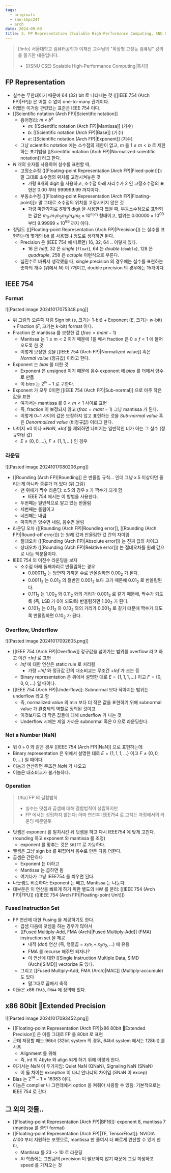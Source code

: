 ```yaml
---
tags:
  - originals
  - snu-shpc24f
  - arch
date: 2024-09-09
title: 3. FP Representation (Scalable High-Performance Computing, SNU CSE)
---
```

> [!info] 서울대학교 컴퓨터공학과 이재진 교수님의 "확장형 고성능 컴퓨팅" 강의를 필기한 내용입니다.
> - [[(SNU CSE) Scalable High-Performance Computing|목차]]

## FP Representation

- 실수는 무한대이기 때문에 64 (32) bit 로 나타내는 것 ([[IEEE 754 (Arch FP)|FP]]) 은 어쩔 수 없이 one-to-many 관계이다.
- 어쨌든 이거랑 관련있는 표준은 IEEE 754 이다.
- [[Scientific notation (Arch FP)|Scientific notation]]
	- 용어정리: $m \times b^{e}$
		- $m$: [[Scientific notation (Arch FP)|Mantissa]] (가수)
		- $b$: [[Scientific notation (Arch FP)|Base]] (기수)
		- $e$: [[Scientific notation (Arch FP)|Exponent]] (지수)
	- 그냥 scientific notation 에는 소수점의 제한이 없고, $m$ 을 $1 \leq m < b$ 로 제한하는 표기법을 [[Scientific notation (Arch FP)|Normalized scientific notation]] 라고 한다.
- $N$ 개의 숫자를 사용하여 실수를 표현할 때,
	- 고정소수점 ([[Floating-point Representation (Arch FP)|Fixed-point]]): 말 그대로 소수점의 위치를 고정시켜놓은 것
		- 가령 8개의 digit 을 사용하고, 소수점 아래 자리수가 2 인 고정소수점의 표현은 $0.00$ 부터 $999999.99$ 까지이다.
	- 부동소수점 ([[Floating-point Representation (Arch FP)|Floating-point]]): 말 그대로 소수점의 위치를 고정시키지 않은 것
		- 가령 마찬가지로 8개의 digit 을 사용한다 했을 때, 부동소수점으로 표현되는 값은 $m_{0}.m_{1}m_{2}m_{3}m_{4}m_{5} \times 10^{e_{0}e_{1}}$ 형태이고, 범위는 $0.00000 \times 10^{00}$ 부터 $9.99999 \times 10^{99}$ 까지 이다.
- 정밀도 ([[Floating-point Representation (Arch FP)|Precision]]) 는 실수를 표현하는데 몇개의 bit 를 사용했냐 정도로 생각하면 된다.
	- Precision 은 (IEEE 754 에 따르면) 16, 32, 64 .. 이렇게 있다.
		- 16 은 *half*, 32 은 *single* (`float`), 64 는 *double* (`double`), 128 은 *quadruple*, 258 은 *octuple* 이런식으로 부른다.
	- 십진수로 바꿔서 생각했을 때, single precision 의 경우에는 실수를 표현하는 숫자의 개수 (위에서 $N$) 이 7개이고, double precision 의 경우에는 15개이다.

## IEEE 754

### Format

![[Pasted image 20241017075348.png]]

- 위 그림의 오른쪽 처럼 Sign bit ($s$, 크기는 1-bit) + Exponent ($E$, 크기는 $w$-bit) + Fraction ($F$, 크기는 $k$-bit) format 이다.
- Fraction 은 mantissa 를 보정한 값 ($frac = mant - 1$)
	- Mantissa 는 $1 \leq m < 2$ 이기 때문에 1을 빼서 fraction 은 $0 \leq f < 1$ 에 들어오도록 한 것
	- 이렇게 보정한 것을 [[IEEE 754 (Arch FP)|Normalized value]] 혹은 *Normal value* (정규값) 이라고 한다.
- Exponent 는 $bias$ 를 더한 것
	- Exponent 은 unsigned 이기 때문에 음수 exponent 에 $bias$ 를 더해서 양수로 만듦
	- 이 $bias$ 는 $2^{w} - 1$ 로 구한다.
- Exponent 가 모두 0이면 [[IEEE 754 (Arch FP)|Sub-normal]] 으로 아주 작은 값을 표현
	- 여기서는 mantissa 를 $0 < m < 1$ 사이로 표현
	- 즉, fraction 이 보정되지 않고 ($frac = mant - 1$) 그냥 mantissa 가 된다.
	- 이렇게 0~1 사이의 값은 보정하지 않고 표현하는 것을 *Sub-normal value* 혹은 *Denormalized value* (비정규값) 이라고 한다.
- 나머지 $\pm 0$ 이나 $\pm NaN$, $\pm Inf$ 를 제외하면 나머지는 일반적인 너가 아는 그 실수 (정규화된 값)
	- $E \neq \{0, 0, ...\}$, $F \neq \{1, 1, ...\}$ 인 경우

### 라운딩

![[Pasted image 20241017080206.png]]

- [[Rounding (Arch FP)|Rounding]] 은 반올림 규칙... 인데 그냥 x.5 이상이면 올리는게 아니라 종류가 더 있다 (위 그림)
	- 맨 위에가 짝수 라운딩: x.5 의 경우 x 가 짝수가 되게 함
		- IEEE 754 에서는 이 방법을 사용한다.
	- 두번째는 일반적으로 알고 있는 반올림
	- 세번째는 올림이고
	- 네번째는 내림
	- 마지막은 양수면 내림, 음수면 올림
- 라운딩 오차 ([[Rounding (Arch FP)|Rounding error]], [[Rounding (Arch FP)|Round-off error]]) 는 원래 값과 반올림한 값 간의 차이임
	- 절대오차 ([[Rounding (Arch FP)|Absolute error]]) 는 진짜 값의 차이고
	- 상대오차 ([[Rounding (Arch FP)|Relative error]]) 는 절대오차를 원래 값으로 나눈 백분율이다.
- IEEE 754 의 이진수 라운딩을 보자
	- 소수점 아래 둘째자리로 반올림하는 경우
		- $0.00011_{2}$ 는 당연히 가까운 수로 반올림하면 $0.00_{2}$ 가 된다.
		- $0.0011_{2}$ 는 $0.01_{2}$ 의 절반인 $0.001_{2}$ 보다 크기 때문에 $0.01_{2}$ 로 반올림된다.
		- $0.111_{2}$ 는 $1.00_{2}$ 와 $0.11_{2}$ 와의 거리가 $0.001_{2}$ 로 같기 때문에, 짝수가 되도록 (즉, LSB 가 0이 되도록) 반올림하면 $1.00_{2}$ 가 된다.
		- $0.101_{2}$ 는 $0.11_{2}$ 와 $0.10_{2}$ 와의 거리가 $0.001_{2}$ 로 같기 떄문에 짝수가 되도록 반올림하면 $0.10_{2}$ 가 된다.

### Overflow, Underflow

![[Pasted image 20241017092605.png]]

- [[IEEE 754 (Arch FP)|Overflow]] 정규값을 넘어가는 범위를 overflow 라고 하고 이건 $\pm Inf$ 로 표현
	- $Inf$ 에 대한 연산은 static rule 로 처리됨
		- 가령 $+Inf$ 와 정규값 간의 대소비교는 무조건 $+Inf$ 가 크는 등
	- Binary representation 은 위에서 설명한 대로 $E=\{1,1,1,...\}$ 이고 $F=\{0,0,0,...\}$ 일 때이다.
- [[IEEE 754 (Arch FP)|Underflow]]: Subnormal 보다 작아지는 범위는 underflow 라고 함
	- 즉, normalized value 의 min 보다 더 작은 값을 표현하기 위해 subnormal value 가 완충제의 역할로 정의된 것이고
	- 이것보다도 더 작은 값들에 대해 underflow 가 나는 것
	- Underflow 시에는 제일 가까운 subnormal 혹은 0 으로 라운딩한다.

### Not a Number (NaN)

- 뭐 $0 \div 0$ 와 같은 경우 [[IEEE 754 (Arch FP)|NaN]] 으로 표현하는데
- Binary representation 은 위에서 설명한 대로 $E=\{1,1,1,...\}$ 이고 $F \neq \{0,0,0,...\}$ 일 때이다.
- 이놈과 연산하면 무조건 $NaN$ 가 나오고
- 이놈은 대소비교가 불가능하다.

### Operation

> [!tip] FP 의 결합법칙
> - 실수는 덧셈과 곱셈에 대해 결합법칙이 성립하지만
> - FP 에서는 성립하지 않는다: 아마 연산후 IEEE754 로 고치는 과정에서의 라운딩 때문일듯

- 덧셈은 exponent 를 일치시킨 뒤 덧셈을 하고 다시 IEEE754 에 맞게 고친다. (rounding 하고 exponent 와 mantissa 를 조정)
	- exponent 를 맞추는 것은 `SHIFT` 로 가능하다.
- 뺄셈은 그냥 sign bit 를 뒤집어서 음수로 만든 다음 더한다.
- 곱셈은 간단하다
	- Exponent 는 더하고
	- Mantissa 는 곱하면 됨
	- 여기다가 그냥 IEEE754 를 씌우면 된다.
- 나눗셈도 비슷하다: Exponent 는 빼고, Mantissa 는 나눈다.
- 대부분은 이 연산을 빠르게 하기 위한 별도의 HW 를 분리: [[IEEE 754 (Arch FP)|FPU]] ([[IEEE 754 (Arch FP)|Floating-point Unit]])

### Fused Instruction Set

- FP 연산에 대한 Fusing 을 제공하기도 한다.
	- 곱셈 다음에 덧셈을 하는 경우가 많아서
	- [[Fused Multiply-Add, FMA (Arch)|Fused Multiply-Add]] (FMA) instruction set 을 제공
		- 내적 (_dot_) 연산 (즉, 행렬곱 = $x_{1}n_{1} + x_{2}n_{2}, ...$) 에 유용
		- FMA 를 recurse 해주면 되자나?
		- 이 연산에 대한 [[Single Instruction Multiple Data, SIMD (Arch)|SIMD]] vectorize 도 있다.
	- 그리고 [[Fused Multiply-Add, FMA (Arch)|MAC]] (Multiply-accumule) 도 있다
		- 말그대로 곱해서 축적
- 이들은 x86 `FMA3`, `FMA4` 에 정의돼 있다.

## x86 80bit Extended Precision

![[Pasted image 20241017093452.png]]

- [[Floating-point Representation (Arch FP)|x86 80bit Extended Precision]] 은 이름 그대로 FP 를 80bit 로 표현
- 근데 저장할 때는 96bit (32bit system 의 경우, 64bit system 에서는 128bit) 를 사용
	- Alignment 를 위해
	- 즉, int 의 4byte 와 align 되게 하기 위해 이렇게 한다.
- 여기서는 NaN 이 두가지임: Quiet NaN (QNaN), Signaling NaN (SNaN)
	- 이 둘 차이는 exception 이 나냐 안나냐의 차이임 (SNaN 이 excep)
- Bias 는 $2^{14}-1=16383$ 이다.
- 이놈은 compiler 나 그런데에서 option 을 켜줘야 사용할 수 있음: 기본적으로는 IEEE 754 로 간다

## 그 외의 것들..

- [[Floating-point Representation (Arch FP)|BF16]]: exponent 8, mantissa 7 (mantissa 를 줄인 format)
- [[Floating-point Representation (Arch FP)|TF, TensorFloat]]: NVIDIA A100 부터 지원하는 포맷으로, mantissa 만 줄여서 더 빠르게 연산할 수 있게 한다.
	- Mantissa 를 23 -> 10 로 라운딩
	- AI 학습에는 그만큼의 precision 이 필요하지 않기 때문에 그걸 희생하고 speed 를 가져오는 것